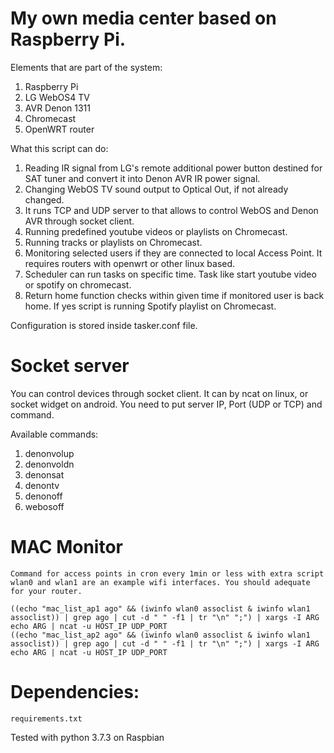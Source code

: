 My own media center based on Raspberry Pi.
=

Elements that are part of the system:
1. Raspberry Pi
2. LG WebOS4 TV
3. AVR Denon 1311
4. Chromecast
5. OpenWRT router

What this script can do:
1. Reading IR signal from LG's remote additional power button destined for SAT tuner and convert it into Denon AVR IR power signal.
2. Changing WebOS TV sound output to Optical Out, if not already changed.
3. It runs TCP and UDP server to that allows to control WebOS and Denon AVR through socket client.
4. Running predefined youtube videos or playlists on Chromecast.
5. Running tracks or playlists on Chromecast.
6. Monitoring selected users if they are connected to local Access Point. It requires routers with openwrt or other linux based.
7. Scheduler can run tasks on specific time. Task like start youtube video or spotify on chromecast.
8. Return home function checks within given time if monitored user is back home. If yes script is running Spotify playlist on Chromecast.


Configuration is stored inside tasker.conf file.
    
Socket server
=

You can control devices through socket client. It can by ncat on linux, or socket widget on android. You need to put server IP, Port (UDP or TCP) and command.

Available commands:

1. denonvolup
2. denonvoldn
3. denonsat
4. denontv
5. denonoff
6. webosoff

MAC Monitor
=
    Command for access points in cron every 1min or less with extra script
    wlan0 and wlan1 are an example wifi interfaces. You should adequate for your router.
    
    ((echo "mac_list_ap1 ago" && (iwinfo wlan0 assoclist & iwinfo wlan1 assoclist)) | grep ago | cut -d " " -f1 | tr "\n" ";") | xargs -I ARG echo ARG | ncat -u HOST_IP UDP_PORT
    ((echo "mac_list_ap2 ago" && (iwinfo wlan0 assoclist & iwinfo wlan1 assoclist)) | grep ago | cut -d " " -f1 | tr "\n" ";") | xargs -I ARG echo ARG | ncat -u HOST_IP UDP_PORT

Dependencies:
=

    requirements.txt



Tested with python 3.7.3 on Raspbian


